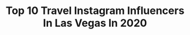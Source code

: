 ---
title: Top 10 Travel Instagram Influencers In Las Vegas In 2020
description: >-
  Find top travel Instagram influencers in Las Vegas in 2020. Most popular hashtags: #travel #lasvegas #hawaii #latina.
platform: Instagram
profiles:
  - username: "anna.sauce"
    fullname: >-
      🌸 Anna Nguyen 🌸
    location: "United States"
    followers: 9949
    engagement: 1454
    commentsToLikes: 0.025098
    id: ck14h4yi28jx30i19oye3rns2
    verified: false
    hashtags: "#missmyfriends, #instahair, #iphonecamera, #blackbikini"
  - username: "travel_is_my_therapyyy"
    fullname: >-
      🇲🇪 Travel is my therapy 🇦🇱
    location: "United States"
    followers: 3343
    engagement: 1131
    commentsToLikes: 0.080153
    id: ck8wfkva6fvbc0j78bejmw4ko
    verified: false
    hashtags: "#gondola, #livetotravel, #bayofkotor, #magicalmoments"
  - username: "askjillian"
    fullname: >-
      Jillian Barberie
    location: "United States"
    followers: 54975
    engagement: 246
    commentsToLikes: 0.032329
    id: ck5zwol9f6htn0i149yw99ys1
    verified: true
    hashtags: "#travel, #lasvegas, #ibiza, #bradybunch"
  - username: "vegasenvy"
    fullname: >-
      Las Vegas
    location: "United States"
    followers: 51358
    engagement: 367
    commentsToLikes: 0.015004
    id: ck5qb0nc7j8ao0i11sovshyln
    verified: false
    hashtags: "#vegas2020, #neverstopexploring, #travels, #sloth"
  - username: "_lariella"
    fullname: >-
      Lo
    location: "United States"
    followers: 2275
    engagement: 1542
    commentsToLikes: 0.052067
    id: ck6uf3u46uq5o0j71vg0t16wf
    verified: false
    hashtags: "#redlipsforthewin, #philippines, #southeastasiatour, #yoga"
  - username: "jorgphoto"
    fullname: >-
      JORG | PHOTO
    location: "United States"
    followers: 10570
    engagement: 289
    commentsToLikes: 0.045629
    id: ck0u7e9zl4mci0i19tvlklsot
    verified: false
    hashtags: "#bestdressedrunnerup, #snowglobemusicfestival, #yesthegreenroomwillbethere, #dustyart"
  - username: "ayanda_zebe"
    fullname: >-
      Ayanda Vesi Zebe
    location: "United States"
    followers: 10558
    engagement: 1037
    commentsToLikes: 0.013742
    id: ck0u8yfbl8kj30i19tu7yigih
    verified: false
    hashtags: "#makeuptutorial, #aquarius, #valentinesday2019, #beautyandthebeast"
  - username: "vincethomaspardo"
    fullname: >-
      VINCE | Travel Photography
    location: "United States"
    followers: 10470
    engagement: 819
    commentsToLikes: 0.037261
    id: ck8td7xnw29k60j78gj0xesjm
    verified: false
    hashtags: "#sanfrancisco, #christmasday, #marinabay, #bohol"
  - username: "lasvegas"
    fullname: >-
      Las Vegas
    location: "United States"
    followers: 73890
    engagement: 451
    commentsToLikes: 0.017524
    id: ck0ttcc1723pg0i19mypjd48u
    verified: false
    hashtags: "#vegas, #lasvegas, #travel, #vegasnow"
  - username: "soulmatesbroadcast"
    fullname: >-
      Claudia & Abbey | Travel
    location: "United States"
    followers: 6148
    engagement: 551
    commentsToLikes: 0.049565
    id: ckaorh6s5n77o0i78bywz4px0
    verified: false
    hashtags: "#jaspernationalpark, #canadianbloggers, #rockiemountains, #mauiphotographer"
---